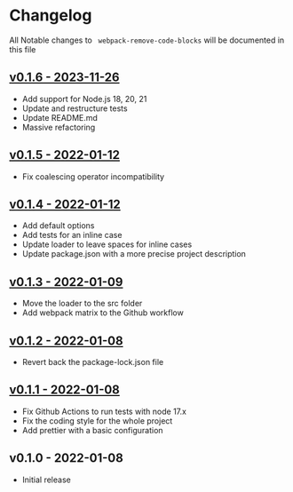 # Changelog

All Notable changes to ` webpack-remove-code-blocks` will be documented in this file

## [v0.1.6 - 2023-11-26](https://github.com/kudashevs/webpack-remove-code-blocks/compare/v0.1.5...v0.1.6)

- Add support for Node.js 18, 20, 21
- Update and restructure tests
- Update README.md
- Massive refactoring

## [v0.1.5 - 2022-01-12](https://github.com/kudashevs/webpack-remove-code-blocks/compare/v0.1.4...v0.1.5)

- Fix coalescing operator incompatibility

## [v0.1.4 - 2022-01-12](https://github.com/kudashevs/webpack-remove-code-blocks/compare/v0.1.3...v0.1.4)

- Add default options
- Add tests for an inline case
- Update loader to leave spaces for inline cases
- Update package.json with a more precise project description

## [v0.1.3 - 2022-01-09](https://github.com/kudashevs/webpack-remove-code-blocks/compare/v0.1.2...v0.1.3)

- Move the loader to the src folder
- Add webpack matrix to the Github workflow

## [v0.1.2 - 2022-01-08](https://github.com/kudashevs/webpack-remove-code-blocks/compare/v0.1.1...v0.1.2)

- Revert back the package-lock.json file

## [v0.1.1 - 2022-01-08](https://github.com/kudashevs/webpack-remove-code-blocks/compare/v0.1.0...v0.1.1)

- Fix Github Actions to run tests with node 17.x
- Fix the coding style for the whole project
- Add prettier with a basic configuration

## v0.1.0 - 2022-01-08

- Initial release
